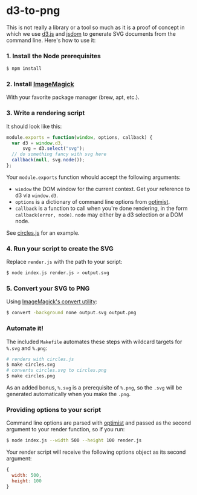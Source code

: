 # d3-to-png

This is not really a library or a tool so much as it is a proof of concept in
which we use [d3.js](http://d3js.org) and
[jsdom](https://github.com/tmpvar/jsdom) to generate SVG documents from the
command line. Here's how to use it:

### 1. Install the Node prerequisites

```sh
$ npm install
```

### 2. Install [ImageMagick](http://www.imagemagick.org/)

With your favorite package manager (brew, apt, etc.).

### 3. Write a rendering script

It should look like this:

```js
module.exports = function(window, options, callback) {
  var d3 = window.d3,
      svg = d3.select("svg");
  // do something fancy with svg here
  callback(null, svg.node());
};
```

Your `module.exports` function whould accept the following arguments:

* `window` the DOM window for the current context. Get your reference to d3 via
  `window.d3`.
* `options` is a dictionary of command line options from
  [optimist](https://github.com/substack/node-optimist).
* `callback` is a function to call when you're done rendering, in the form
  `callback(error, node)`. `node` may either by a d3 selection or a DOM node.

See [circles.js](blob/master/circles.js) for an example.

### 4. Run your script to create the SVG

Replace `render.js` with the path to your script:

```sh
$ node index.js render.js > output.svg
```

### 5. Convert your SVG to PNG

Using [ImageMagick's convert utility](http://www.imagemagick.org/script/convert.php):

```sh
$ convert -background none output.svg output.png
```

### Automate it!

The included `Makefile` automates these steps with wildcard targets for `%.svg` and `%.png`:

```sh
# renders with circles.js
$ make circles.svg
# converts circles.svg to circles.png
$ make circles.png
```

As an added bonus, `%.svg` is a prerequisite of `%.png`, so the `.svg` will be generated automatically when you make the `.png`.

### Providing options to your script

Command line options are parsed with [optimist](https://github.com/substack/node-optimist) and passed as the second argument to your render function, so if you run:

```sh
$ node index.js --width 500 --height 100 render.js
```

Your render script will receive the following options object as its second argument:

```js
{
  width: 500,
  height: 100
}
```
